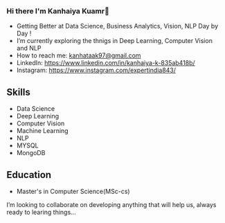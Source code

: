 ### Hi there I'm Kanhaiya Kuamr👋

* Getting Better at Data Science, Business Analytics, Vision, NLP Day by Day !
* I’m currently exploring the thnigs in Deep Learning, Computer Vision and NLP
* How to reach me: kanhataak97@gmail.com
* LinkedIn: https://www.linkedin.com/in/kanhaiya-k-835ab418b/
* Instagram: https://www.instagram.com/expertindia843/

## Skills
* Data Science
* Deep Learning
* Computer Vision
* Machine Learning
* NLP
* MYSQL
* MongoDB

## Education
* Master's in Computer Science(MSc-cs)

I’m looking to collaborate on developing anything that will help us, always ready to learing things...
